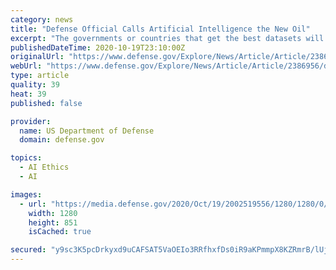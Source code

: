 ```yaml
---
category: news
title: "Defense Official Calls Artificial Intelligence the New Oil"
excerpt: "The governments or countries that get the best datasets will unquestionably develop the best artificial intelligence, the Joint Artificial Intelligence Center's chief technology officer said."
publishedDateTime: 2020-10-19T23:10:00Z
originalUrl: "https://www.defense.gov/Explore/News/Article/Article/2386956/defense-official-calls-artificial-intelligence-the-new-oil/"
webUrl: "https://www.defense.gov/Explore/News/Article/Article/2386956/defense-official-calls-artificial-intelligence-the-new-oil/"
type: article
quality: 39
heat: 39
published: false

provider:
  name: US Department of Defense
  domain: defense.gov

topics:
  - AI Ethics
  - AI

images:
  - url: "https://media.defense.gov/2020/Oct/19/2002519556/1280/1280/0/201015-D-BN624-0644.JPG"
    width: 1280
    height: 851
    isCached: true

secured: "y9sc3K5pcDrkyxd9uCAFSAT5VaOEIo3RRfhxfDs0iR9aKPmmpX8KZRmrB/lUjeELAjbL++sk0yoGbVoT0X15ALVx2GUr0xWMoupa903Z2Py2gt9Ntz4qi8wQtyR+pHhBJHCymZJHcljLEDjEXM2FSXbZlx64cO5ss1grlmZqvlT3lOmY/ZTRZXLlOIhQkt6LoBPFNrlCc0YaeZIbakuBKEMJVo8+URrW0I5WGRD39Gb0m/mvibr59DVf6ZA72uSD3m8VGS4BXVkkdiQzAtFgLL94qr2CebEiz/TH/M5qNwX/trYaBugGAmtRQN1soJBYq/Gb5bagSPVJbEZ7audky/vSQxYJiACzWskGj48x7vs=;eLU8oWSpHqgJ6+YdK05cuw=="
---
```


